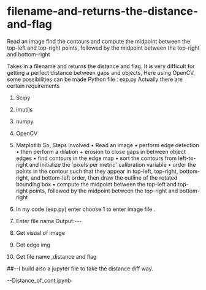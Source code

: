 # filename-and-returns-the-distance-and-flag
Read an image find the contours and  compute the midpoint between the top-left and top-right points, followed by the midpoint between the top-right and bottom-right


Takes in a filename and returns the distance and flag.
It is very difficult for getting a perfect distance between gaps and objects, Here using OpenCV, some possibilities can be made
Python file : exp.py
Actually there are certain requirements
1.	Scipy
2.	imutils
3.	numpy
4.	OpenCV
5.	Matplotlib
So, Steps involved
•	Read an image
•	perform edge detection
•	then perform a dilation + erosion to close gaps in between object edges
•	find contours in the edge map
•	sort the contours from left-to-right and initialize the 'pixels per metric' calibration variable
•	order the points in the contour such that they appear in top-left, top-right, bottom-right, and bottom-left order, then draw the outline of the rotated bounding box
•	compute the midpoint between the top-left and top-right points, followed by the midpoint between the top-right and bottom-right

1.	In my code (exp.py)  enter  choose 1 to enter image file .
2.	Enter file name 
Output:---
3.	Get visual of image
4.	Get edge img
5.	Get file name ,distance and flag




##--I build also a jupyter file to take the distance diff way.

--Distance_of_cont.ipynb




